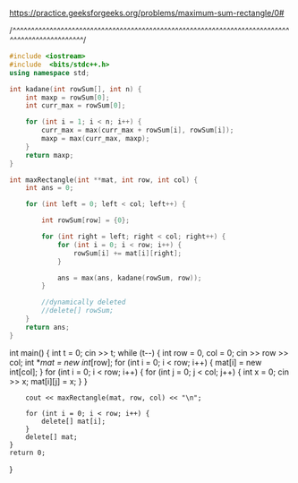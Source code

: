 https://practice.geeksforgeeks.org/problems/maximum-sum-rectangle/0#


/*^^^^^^^^^^^^^^^^^^^^^^^^^^^^^^^^^^^^^^^^^^^^^^^^^^^^^^^^^^^^^^^^^^^^^^^^^^^^^^^^^^^^^^^^^^^^^^^*/
``` cpp
#include <iostream>
#include  <bits/stdc++.h>
using namespace std;

int kadane(int rowSum[], int n) {
    int maxp = rowSum[0];
    int curr_max = rowSum[0];

    for (int i = 1; i < n; i++) {
        curr_max = max(curr_max + rowSum[i], rowSum[i]);
        maxp = max(curr_max, maxp);
    }
    return maxp;
}

int maxRectangle(int **mat, int row, int col) {
    int ans = 0;

    for (int left = 0; left < col; left++) {

        int rowSum[row] = {0};

        for (int right = left; right < col; right++) {
            for (int i = 0; i < row; i++) {
                rowSum[i] += mat[i][right];
            }

            ans = max(ans, kadane(rowSum, row));
        }

        //dynamically deleted
        //delete[] rowSum;
    }
    return ans;
}
```


int main() {
    int t = 0;
    cin >> t;
    while (t--) {
        int row = 0, col = 0;
        cin >> row >> col;
        int **mat = new int*[row];
        for (int i = 0; i < row; i++) {
            mat[i] = new int[col];
        }
        for (int i = 0; i < row; i++) {
            for (int j = 0; j < col; j++) {
                int x = 0;
                cin >> x;
                mat[i][j] = x;
            }
        }

        cout << maxRectangle(mat, row, col) << "\n";

        for (int i = 0; i < row; i++) {
            delete[] mat[i];
        }
        delete[] mat;
    }
    return 0;
}


